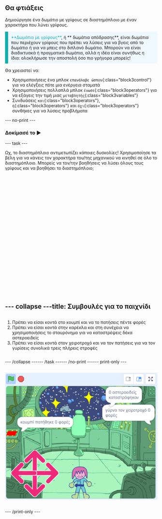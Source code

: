 ## Θα φτιάξεις

Δημιούργησε ένα δωμάτιο με γρίφους σε διαστημόπλοιο με έναν χαρακτήρα που λύνει γρίφους.

<p style="border-left: solid; border-width:10px; border-color: #0faeb0; background-color: aliceblue; padding: 10px;">
<span style="color: #0faeb0">**Δωμάτια με γρίφους**</span>, ή ** δωμάτια απόδρασης**, είναι δωμάτια που περιέχουν γρίφους που πρέπει να λύσεις για να βγεις από το δωμάτιο ή για να μπεις στο διπλανό δωμάτιο. Μπορούν να είναι διαδικτυακά ή πραγματικά δωμάτια, αλλά η ιδέα είναι συνήθως η ίδια: ολοκλήρωσε την αποστολή όσο πιο γρήγορα μπορείς!
</p>

Θα χρειαστεί να:
+ Χρησιμοποιήσεις ένα μπλοκ `επανάλαβε ώσπου`{:class="block3control"} για να ελέγξεις πότε μια ενέργεια σταματά
+ Χρησιμοποιήσεις πολλαπλά μπλοκ `ένωσε`{:class="block3operators"} για να εξάγεις την τιμή μιας `μεταβλητής`{:class="block3variables"}
+ Συνδυάσεις `και`{:class="block3operators"}, `ή`{:class="block3operators"} και `όχι`{:class="block3operators"} συνθήκες για να λύσεις προβλήματα

--- no-print ---

### Δοκίμασέ το ▶️

--- task ---

<div style="display: flex; flex-wrap: wrap">
<div style="flex-basis: 175px; flex-grow: 1">  
Ωχ, το διαστημόπλοιο αντιμετωπίζει κάποιες δυσκολίες! Χρησιμοποίησε τα βέλη για να κάνεις τον χαρακτήρα του/της μηχανικού να κινηθεί σε όλο το διαστημόπλοιο. Μπορείς να τον/την βοηθήσεις να λύσει όλους τους γρίφους και να βοηθήσει το διαστημόπλοιο;
</div>
<div>
<div class="scratch-preview" style="margin-left: 15px;">
  <iframe allowtransparency="true" width="485" height="402" src="" frameborder="0"></iframe>
</div>

</div>

--- collapse ---
---
title: Συμβουλές για το παιχνίδι
---

1. Πρέπει να είσαι κοντά στο κουμπί και να το πατήσεις πέντε φορές
2. Πρέπει να είσαι κοντά στην καρέκλα και στη συνέχεια να χρησιμοποιήσεις το σταυρόνημα για να καταστρέψεις δέκα αστεροειδείς
3. Πρέπει να είσαι κοντά στον χειροτροχό και να τον πατήσεις για να τον γυρίσεις συνολικά τρεις πλήρεις στροφές


--- /collapse ---

--- /task ---

--- /no-print ---

--- print-only ---

![Ολοκληρωμένο έργο](images/showcase_static.png)

--- /print-only ---


